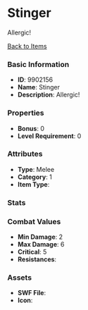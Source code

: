 # Stinger

Allergic!

[Back to Items](../items.md)

### Basic Information

- **ID**: 9902156
- **Name**: Stinger
- **Description**: Allergic!

### Properties

- **Bonus**: 0
- **Level Requirement**: 0

### Attributes

- **Type**: Melee
- **Category**: 1
- **Item Type**: 

### Stats


### Combat Values

- **Min Damage**: 2
- **Max Damage**: 6
- **Critical**: 5
- **Resistances**: 

### Assets

- **SWF File**: 
- **Icon**: 

